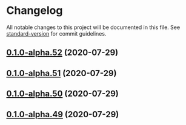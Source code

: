# Changelog

All notable changes to this project will be documented in this file. See [standard-version](https://github.com/conventional-changelog/standard-version) for commit guidelines.

## [0.1.0-alpha.52](https://git.mvdw-software.com/Maximvdw/openhps-core/compare/v0.1.0-alpha.51...v0.1.0-alpha.52) (2020-07-29)

## [0.1.0-alpha.51](https://git.mvdw-software.com/Maximvdw/openhps-core/compare/v0.1.0-alpha.50...v0.1.0-alpha.51) (2020-07-29)

## [0.1.0-alpha.50](https://git.mvdw-software.com/Maximvdw/openhps-core/compare/v0.1.0-alpha.49...v0.1.0-alpha.50) (2020-07-29)

## [0.1.0-alpha.49](https://git.mvdw-software.com/Maximvdw/openhps-core/compare/v0.1.0-alpha.48...v0.1.0-alpha.49) (2020-07-29)
